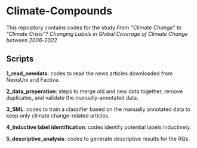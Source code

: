 # Climate-Compounds
This repository contains codes for the study *From “Climate Change” to “Climate Crisis”? Changing Labels in Global Coverage of Climate Change between 2006-2022*
## Scripts
**1_read_newdata**: codes to read the news articles downloaded from NexisUni and Factiva.

**2_data_preperation**: steps to merge old and new data together, remove duplicates, and validate the manually-annotated data.

**3_SML**: codes to train a classifier based on the manually annotated data to keep only climate change-related articles.

**4_Inductive label identification**: codes identify potential labels inductively.

**5_descriptive_analysis**: codes to generate descriptive results for the RQs.
